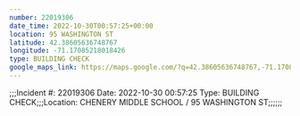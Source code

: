 ```yaml
---
number: 22019306
date_time: 2022-10-30T00:57:25+00:00
location: 95 WASHINGTON ST
latitude: 42.38605636748767
longitude: -71.17085218018426
type: BUILDING CHECK
google_maps_link: https://maps.google.com/?q=42.38605636748767,-71.17085218018426
---
```


;;;Incident #: 22019306  Date: 2022-10-30 00:57:25   Type: BUILDING CHECK;;;Location: CHENERY MIDDLE SCHOOL / 95 WASHINGTON ST;;;;;;
